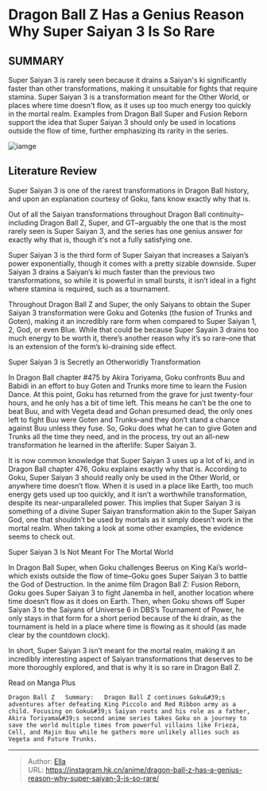 # Dragon Ball Z Has a Genius Reason Why Super Saiyan 3 Is So Rare


## SUMMARY 



  Super Saiyan 3 is rarely seen because it drains a Saiyan&#39;s ki significantly faster than other transformations, making it unsuitable for fights that require stamina.   Super Saiyan 3 is a transformation meant for the Other World, or places where time doesn&#39;t flow, as it uses up too much energy too quickly in the mortal realm.   Examples from Dragon Ball Super and Fusion Reborn support the idea that Super Saiyan 3 should only be used in locations outside the flow of time, further emphasizing its rarity in the series.  

![iamge](https://static1.srcdn.com/wordpress/wp-content/uploads/2022/11/DBZ-SSJ3-Secret.jpg)

## Literature Review

Super Saiyan 3 is one of the rarest transformations in Dragon Ball history, and upon an explanation courtesy of Goku, fans know exactly why that is. 




Out of all the Saiyan transformations throughout Dragon Ball continuity–including Dragon Ball Z, Super, and GT–arguably the one that is the most rarely seen is Super Saiyan 3, and the series has one genius answer for exactly why that is, though it&#39;s not a fully satisfying one.




Super Saiyan 3 is the third form of Super Saiyan that increases a Saiyan’s power exponentially, though it comes with a pretty sizable downside. Super Saiyan 3 drains a Saiyan’s ki much faster than the previous two transformations, so while it is powerful in small bursts, it isn’t ideal in a fight where stamina is required, such as a tournament.

          

Throughout Dragon Ball Z and Super, the only Saiyans to obtain the Super Saiyan 3 transformation were Goku and Gotenks (the fusion of Trunks and Goten), making it an incredibly rare form when compared to Super Saiyan 1, 2, God, or even Blue. While that could be because Super Sayain 3 drains too much energy to be worth it, there’s another reason why it’s so rare–one that is an extension of the form’s ki-draining side effect.





 Super Saiyan 3 is Secretly an Otherworldly Transformation 
          

In Dragon Ball chapter #475 by Akira Toriyama, Goku confronts Buu and Babidi in an effort to buy Goten and Trunks more time to learn the Fusion Dance. At this point, Goku has returned from the grave for just twenty-four hours, and he only has a bit of time left. This means he can’t be the one to beat Buu, and with Vegeta dead and Gohan presumed dead, the only ones left to fight Buu were Goten and Trunks–and they don’t stand a chance against Buu unless they fuse. So, Goku does what he can to give Goten and Trunks all the time they need, and in the process, try out an all-new transformation he learned in the afterlife: Super Saiyan 3.

It is now common knowledge that Super Saiyan 3 uses up a lot of ki, and in Dragon Ball chapter 476, Goku explains exactly why that is. According to Goku, Super Saiyan 3 should really only be used in the Other World, or anywhere time doesn’t flow. When it is used in a place like Earth, too much energy gets used up too quickly, and it isn’t a worthwhile transformation, despite its near-unparalleled power. This implies that Super Saiyan 3 is something of a divine Super Saiyan transformation akin to the Super Saiyan God, one that shouldn’t be used by mortals as it simply doesn’t work in the mortal realm. When taking a look at some other examples, the evidence seems to check out.






 Super Saiyan 3 Is Not Meant For The Mortal World 
          

In Dragon Ball Super, when Goku challenges Beerus on King Kai’s world–which exists outside the flow of time–Goku goes Super Saiyan 3 to battle the God of Destruction. In the anime film Dragon Ball Z: Fusion Reborn, Goku goes Super Saiyan 3 to fight Janemba in hell, another location where time doesn’t flow as it does on Earth. Then, when Goku shows off Super Saiyan 3 to the Saiyans of Universe 6 in DBS’s Tournament of Power, he only stays in that form for a short period because of the ki drain, as the tournament is held in a place where time is flowing as it should (as made clear by the countdown clock).

In short, Super Saiyan 3 isn’t meant for the mortal realm, making it an incredibly interesting aspect of Saiyan transformations that deserves to be more thoroughly explored, and that is why it is so rare in Dragon Ball Z.




Read on Manga Plus

    Dragon Ball Z   Summary:   Dragon Ball Z continues Goku&#39;s adventures after defeating King Piccolo and Red Ribbon army as a child. Focusing on Goku&#39;s Saiyan roots and his role as a father, Akira Toriyama&#39;s second anime series takes Goku on a journey to save the world multiple times from powerful villains like Frieza, Cell, and Majin Buu while he gathers more unlikely allies such as Vegeta and Future Trunks.      

---

> Author: [Ella](https://instagram.hk.cn/)  
> URL: https://instagram.hk.cn/anime/dragon-ball-z-has-a-genius-reason-why-super-saiyan-3-is-so-rare/  

